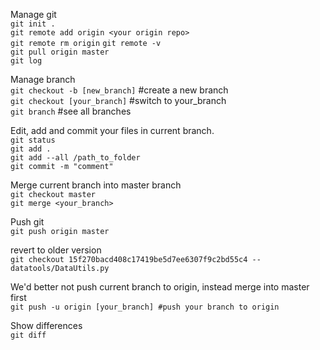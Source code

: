 Manage git  
`git init .`  
`git remote add origin <your origin repo>`  
`git remote rm origin`
`git remote -v`  
`git pull origin master`  
`git log`  

Manage branch  
`git checkout -b [new_branch]` #create a new branch  
`git checkout [your_branch]` #switch to your_branch  
`git branch` #see all branches  

Edit, add and commit your files in current branch.    
`git status`  
`git add .`  
`git add --all /path_to_folder`  
`git commit -m "comment"`  

Merge current branch into master branch    
`git checkout master`  
`git merge <your_branch>`  

Push git    
`git push origin master`  

revert to older version  
`git checkout 15f270bacd408c17419be5d7ee6307f9c2bd55c4 -- datatools/DataUtils.py`

We'd better not push current branch to origin, instead merge into master first    
`git push -u origin [your_branch] #push your branch to origin`  

Show differences  
`git diff`